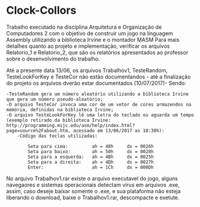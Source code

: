 # Clock-Collors
Trabalho executado na disciplina Arquitetura e Organização de Computadores 2 com o objetivo de construir um jogo na linguagem Assembly utilizando a biblioteca Irvine e o montador MASM
Para mais detalhes quanto ao projeto e implementação, verificar os arquivos Relatorio_1 e Relatorio_2, que são os relatórios apresentados ao professor sobre o desenvolvimento do trabalho.

Até a presente data 13/06, os arquivos Trabalhov1, TesteRandom, TesteLookForKey e TesteCor  não estão documentandos - até a finalização do projeto os arquivos dverão estar documentados (10/07/2017)- Sendo:

	-TesteRandom gera um número aleatório utilizando a biblioteca Irvine que gera um número pseudo-aleatório; 
	-O arquivo TesteCor invoca uma cor de um vetor de cores armazendos na memória, definidas na biblioteca Irvine;
	-O arquivo TesteLookForKey lê uma letra do teclado ou aguarda um tempo (exemplo retirado da biblioteca Irvine: http://programming.msjc.edu/asm/help/index.html?page=source%2Fabout.htm, acessado em 13/06/2017 as 10:30h):
		-Código das teclas utilizadas:

			Seta para cima:         ah = 48h     dx = 0026h
			Seta para baixo:        ah = 50h     dx = 0028h
			Seta para a esquerda:   ah = 4Bh     dx = 0025h
			Seta para a direita:    ah = 4Dh     dx = 0027h
			Enter:                  ah = 1Ch     dx = 000Dh

No arquivo Trabalhov1.rar existe o arquivo executavel do jogo, alguns navegaores e sistemas operacionais detectam virus em arquivos .exe, assim, caso deseje baixar somente o .exe, e sua plataforma não esteja liberando o download, baixe o Trabalhov1.rar, descompacte e exetute.
